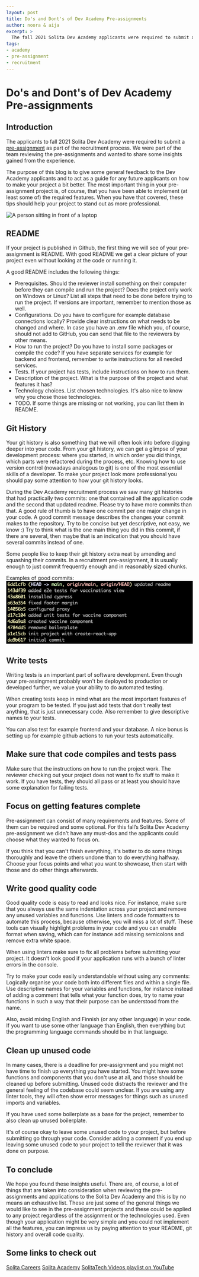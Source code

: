 ```yaml
---
layout: post
title: Do's and Dont's of Dev Academy Pre-assignments
author: noora & aija
excerpt: >
  The fall 2021 Solita Dev Academy applicants were required to submit a pre-assignment as part of the recruitment process. We were part of the team reviewing the pre-assignments and wanted to share some insights gained from the experience.
tags:
- academy
- pre-assignment
- recruitment
---
```


# Do's and Dont's of Dev Academy Pre-assignments

## Introduction
The applicants to fall 2021 Solita Dev Academy were required to submit a [pre-assignment](https://github.com/solita/vaccine-exercise-2021) as part of the recruitment process. We were part of the team reviewing the pre-assignments and wanted to share some insights gained from the experience.

The purpose of this blog is to give some general feedback to the Dev Academy applicants and to act as a guide for any future applicants on how to make your project a bit better. The most important thing in your pre-assignment project is, of course, that you have been able to implement (at least some of) the required features. When you have that covered, these tips should help your project to stand out as more professional.

![A person sitting in front of a laptop](/img/pre-assignments/image.png)

## README
If your project is published in Github, the first thing we will see of your pre-assignment is README. With good README we get a clear picture of your project even without looking at the code or running it. 

A good README includes the following things:
- Prerequisites. Should the reviewer install something on their computer before they can compile and run the project? Does the project only work on Windows or Linux? List all steps that need to be done before trying to run the project. If versions are important, remember to mention those as well.
- Configurations. Do you have to configure for example database connections locally? Provide clear instructions on what needs to be changed and where. In case you have an .env file which you, of course, should not add to GitHub, you can send that file to the reviewers by other means.
- How to run the project? Do you have to install some packages or compile the code? If you have separate services for example for backend and frontend, remember to write instructions for all needed services.
- Tests. If your project has tests, include instructions on how to run them.
- Description of the project. What is the purpose of the project and what features it has?
- Technology choices. List chosen technologies. It's also nice to know why you chose those technologies.
- TODO. If some things are missing or not working, you can list them in README.

## Git History
Your git history is also something that we will often look into before digging deeper into your code. From your git history, we can get a glimpse of your development process: where you started, in which order you did things, which parts were refactored during the process, etc. Knowing how to use version control (nowadays analogous to git) is one of the most essential skills of a developer. To make your project look more professional you should pay some attention to how your git history looks. 

During the Dev Academy recruitment process we saw many git histories that had practically two commits: one that contained all the application code and the second that updated readme. Please try to have more commits than that. A good rule of thumb is to have one commit per one major change in your code. A good commit message describes the changes your commit makes to the repository. Try to be concise but yet descriptive, not easy, we know :) Try to think what is the one main thing you did in this commit, if there are several, then maybe that is an indication that you should have several commits instead of one.

Some people like to keep their git history extra neat by amending and squashing their commits. In a recruitment pre-assignment, it is usually enough to just commit frequently enough and in reasonably sized chunks.

Examples of good commits:
![Git history](/img/pre-assignments/git-history.png)

## Write tests

Writing tests is an important part of software development. Even though your pre-assingment probably won't be deployed to production or developed further, we value your ability to do automated testing. 

When creating tests keep in mind what are the most important features of your program to be tested. If you just add tests that don't really test anything, that is just unnecessary code. Also remember to give descriptive names to your tests. 

You can also test for example frontend and your database. A nice bonus is setting up for example github actions to run your tests automatically.

## Make sure that code compiles and tests pass
Make sure that the instructions on how to run the project work. The reviewer checking out your project does not want to fix stuff to make it work. If you have tests, they should all pass or at least you should have some explanation for failing tests. 

## Focus on getting features complete
Pre-assignment can consist of many requirements and features. Some of them can be required and some optional. For this fall’s Solita Dev Academy pre-assignment we didn't have any must-dos and the applicants could choose what they wanted to focus on.

If you think that you can't finish everything, it's better to do some things thoroughly and leave the others undone than to do everything halfway. Choose your focus points and what you want to showcase, then start with those and do other things afterwards.

## Write good quality code
Good quality code is easy to read and looks nice. For instance, make sure that you always use the same indentation across your project and remove any unused variables and functions. Use linters and code formatters to automate this process, because otherwise, you will miss a lot of stuff. These tools can visually highlight problems in your code and you can enable format when saving, which can for instance add missing semicolons and remove extra white space.

When using linters make sure to fix all problems before submitting your project. It doesn't look good if your application runs with a bunch of linter errors in the console.

Try to make your code easily understandable without using any comments: Logically organise your code both into different files and within a single file. Use descriptive names for your variables and functions, for instance instead of adding a comment that tells what your function does, try to name your functions in such a way that their purpose can be understood from the name.

Also, avoid mixing English and Finnish (or any other language) in your code. If you want to use some other language than English, then everything but the programming language commands should be in that language.

## Clean up unused code
In many cases, there is a deadline for pre-assignment and you might not have time to finish up everything you have started. You might have some functions and components that you don't use at all, and those should be cleaned up before submitting. Unused code distracts the reviewer and the general feeling of the codebase could seem unclear. If you are using any linter tools, they will often show error messages for things such as unused imports and variables.

If you have used some boilerplate as a base for the project, remember to also clean up unused boilerplate. 

It's of course okay to leave some unused code to your project, but before submitting go through your code. Consider adding a comment if you end up leaving some unused code to your project to tell the reviewer that it was done on purpose.

## To conclude
We hope you found these insights useful. There are, of course, a lot of things that are taken into consideration when reviewing the pre-assignments and applications to the Solita Dev Academy and this is by no means an exhaustive list. These are just some of the general things we would like to see in the pre-assignment projects and these could be applied to any project regardless of the assignment or the technologies used. Even though your application might be very simple and you could not implement all the features, you can impress us by paying attention to your README, git history and overall code quality.

## Some links to check out
[Solita Careers](https://www.solita.fi/en/careers/)
[Solita Academy](https://www.solita.fi/en/academy/)
[SolitaTech Videos playlist on YouTube](https://www.youtube.com/watch?v=bYeJ3xfwjjg&list=PLsaEf6-Yla5oOMz04xXQ-NsVnYqPCcmZH)